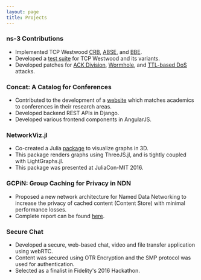```yaml
---
layout: page
title: Projects
---
```


### ns-3 Contributions
* Implemented TCP Westwood [CRB](https://github.com/cjamadagni/TCPW-CRB), [ABSE](), and [BBE](https://github.com/cjamadagni/TCPW-BBE).
* Developed a [test suite](https://github.com/cjamadagni/TCPW-CRB) for TCP Westwood and its variants.
* Developed patches for [ACK Division](https://github.com/cjamadagni/ACKDiv), [Wormhole](https://github.com/cjamadagni/Wormhole-Attack-in-NS3), and [TTL-based DoS](https://github.com/cjamadagni/TDoS) attacks.

### Concat: A Catalog for Conferences
* Contributed to the development of a [website](https://concat.co.in) which matches academics to conferences in their research areas.
* Developed backend REST APIs in Django.
* Developed various frontend components in AngularJS.

### NetworkViz.jl
* Co-created a Julia [package](https://github.com/abhijithanilkumar/NetworkViz.jl) to visualize graphs in 3D.
* This package renders graphs using ThreeJS.jl, and is tightly coupled with LightGraphs.jl.
* This package was presented at JuliaCon-MIT 2016.

### GCPiN: Group Caching for Privacy in NDN
* Proposed a new network architecture for Named Data Networking to increase the privacy of cached content (Content Store) with minimal performance losses.
* Complete report can be found [here]().

### Secure Chat
* Developed a secure, web-based chat, video and file transfer application using webRTC.
* Content was secured using OTR Encryption and the SMP protocol was used for authentication.
* Selected as a finalist in Fidelity's 2016 Hackathon.
